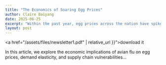 ```yaml
---
title: "The Economics of Soaring Egg Prices"
author: Claire Baiyang
date: 2025-06-25
excerpt: "Within the past year, egg prices across the nation have spiked dramatically to $8.16 per dozen this past March. This price surge can be attributed to the severe outbreak of Highly Pathogenic Avian Influenza (HPAI), commonly known as the bird flu, which has reduced supply by 100-166 million hens.."
layout: post
---
```

<a href="/assets/files/newsletter1.pdf" | relative_url }}">download it</a>

<p>
  In this article, we explore the economic implications of avian flu on egg prices, demand elasticity, and supply chain vulnerabilities...
</p>

